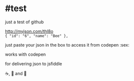 #test
====

just a test of github

http://myjson.com/thl8o <code>
   {
    "id": "6",
    "name": "Bee"
  },
  </code>

just paste your json in the box to access it from codepen :sex:


  
works with codepen

for delivering json to jsfiddle

:coffee:, :beer: and :dancer:
